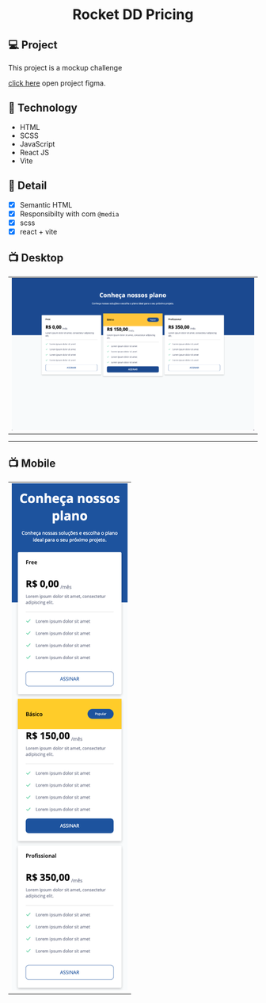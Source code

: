 <h1 align="center">
  Rocket DD Pricing
</h1>

## 💻 Project

This project is a mockup challenge

[click here](https://www.figma.com/file/hxjKTxfDbeY2gEMRCAH7z0/) open project figma.

## 🚀 Technology

- HTML
- SCSS
- JavaScript
- React JS
- Vite

## 📔 Detail

- [x]  Semantic HTML
- [x]  Responsibilty with com `@media`
- [x]  scss
- [x]  react + vite

## 📺 Desktop


<table>
  <tr>
    <td valign="top"><img src=".github/desktop.png"></td>
  </tr>
</table>

---

## 📺 Mobile

<table>
  <tr>
    <td valign="top"><img src=".github/mobile.png"></td>
  </tr>
</table>




